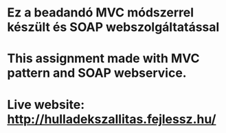 # Ez a beadandó MVC módszerrel készült és SOAP webszolgáltatással
# This assignment made with MVC pattern and SOAP webservice.
# Live website: http://hulladekszallitas.fejlessz.hu/
